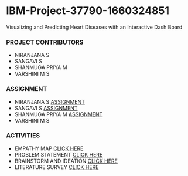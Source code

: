 # IBM-Project-37790-1660324851
Visualizing and Predicting Heart Diseases with an Interactive Dash Board

### PROJECT CONTRIBUTORS
- NIRANJANA S
- SANGAVI S
- SHANMUGA PRIYA M
- VARSHINI M S


### ASSIGNMENT
- NIRANJANA S [ASSIGNMENT](https://github.com/IBM-EPBL/IBM-Project-37790-1660324851/tree/main/Assignment/Team%20Lead%20-%20Niranjana%20S)
- SANGAVI S [ASSIGNMENT](https://github.com/IBM-EPBL/IBM-Project-37790-1660324851/tree/main/Assignment/Team%20Member%201%20-%20Sangavi%20S)
- SHANMUGA PRIYA M [ASSIGNMENT](https://github.com/IBM-EPBL/IBM-Project-37790-1660324851/tree/main/Assignment/Team%20Member%202-Shanmuga%20Priya%20M)
- VARSHINI M S

### ACTIVITIES
- EMPATHY MAP [CLICK HERE](https://github.com/IBM-EPBL/IBM-Project-37790-1660324851/blob/main/Project%20Design%20%26%20Planning/Ideation%20Phase/Empathy%20Canvas%20Map.pdf)
- PROBLEM STATEMENT [CLICK HERE](https://github.com/IBM-EPBL/IBM-Project-37790-1660324851/blob/main/Project%20Design%20%26%20Planning/Ideation%20Phase/Problem%20statement.pdf)
- BRAINSTORM AND IDEATION [CLICK HERE](https://github.com/IBM-EPBL/IBM-Project-37790-1660324851/blob/main/Project%20Design%20%26%20Planning/Ideation%20Phase/Brainstorm%20and%20ideation.pdf)
- LITERATURE SURVEY [CLICK HERE](https://github.com/IBM-EPBL/IBM-Project-37790-1660324851/blob/main/Project%20Design%20%26%20Planning/Ideation%20Phase/Literature%20Survey.pdf)


